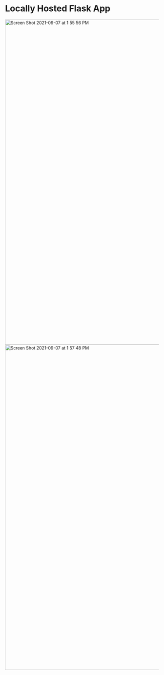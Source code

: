 # Locally Hosted Flask App

<img width="1063" alt="Screen Shot 2021-09-07 at 1 55 56 PM" src="https://user-images.githubusercontent.com/11334813/132409769-d6611898-c992-4aed-9609-6c0e89981fad.png">

<img width="1063" alt="Screen Shot 2021-09-07 at 1 57 48 PM" src="https://user-images.githubusercontent.com/11334813/132409936-c13d8faa-7d9b-409c-98e6-665f9101719a.png">
